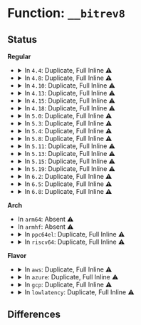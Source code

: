 # Function: <code>__bitrev8</code>

## Status
<b>Regular</b>
<ul>
<li>
<details>
<summary>In <code>4.4</code>: Duplicate, Full Inline ⚠️</summary>

**Collision:** Static Duplication

**Inline:** Full

**Transformation:** False

**Instances:**

```
In lib/zlib_deflate/deftree.c (ffffffff8140c453)
Location: include/linux/bitrev.h:15
Inline: True
Inline callers:
  - lib/zlib_deflate/deftree.c:gen_codes
  - lib/zlib_deflate/deftree.c:gen_codes
  - lib/zlib_deflate/deftree.c:gen_codes
```
```
In drivers/net/tun.c (ffffffff815eea30)
Location: include/linux/bitrev.h:15
Inline: True
Inline callers:
  - drivers/net/tun.c:tun_net_xmit
  - drivers/net/tun.c:__tun_chr_ioctl
```
</details>
</li>
<li>
<details>
<summary>In <code>4.8</code>: Duplicate, Full Inline ⚠️</summary>

**Collision:** Static Duplication

**Inline:** Full

**Transformation:** False

**Instances:**

```
In lib/zlib_deflate/deftree.c (ffffffff81454113)
Location: include/linux/bitrev.h:15
Inline: True
Inline callers:
  - lib/zlib_deflate/deftree.c:gen_codes
  - lib/zlib_deflate/deftree.c:gen_codes
  - lib/zlib_deflate/deftree.c:gen_codes
```
```
In drivers/net/tun.c (ffffffff8165024e)
Location: include/linux/bitrev.h:15
Inline: True
Inline callers:
  - drivers/net/tun.c:__tun_chr_ioctl
  - drivers/net/tun.c:tun_net_xmit
```
</details>
</li>
<li>
<details>
<summary>In <code>4.10</code>: Duplicate, Full Inline ⚠️</summary>

**Collision:** Static Duplication

**Inline:** Full

**Transformation:** False

**Instances:**

```
In lib/zlib_deflate/deftree.c (ffffffff81472ad3)
Location: include/linux/bitrev.h:15
Inline: True
Inline callers:
  - lib/zlib_deflate/deftree.c:gen_codes
  - lib/zlib_deflate/deftree.c:gen_codes
  - lib/zlib_deflate/deftree.c:gen_codes
```
```
In drivers/net/tun.c (ffffffff81681ec9)
Location: include/linux/bitrev.h:15
Inline: True
Inline callers:
  - drivers/net/tun.c:__tun_chr_ioctl
  - drivers/net/tun.c:tun_net_xmit
```
</details>
</li>
<li>
<details>
<summary>In <code>4.13</code>: Duplicate, Full Inline ⚠️</summary>

**Collision:** Static Duplication

**Inline:** Full

**Transformation:** False

**Instances:**

```
In lib/zlib_deflate/deftree.c (ffffffff81477e63)
Location: include/linux/bitrev.h:15
Inline: True
Inline callers:
  - lib/zlib_deflate/deftree.c:gen_codes
  - lib/zlib_deflate/deftree.c:gen_codes
  - lib/zlib_deflate/deftree.c:gen_codes
```
```
In drivers/net/tun.c (ffffffff816973b9)
Location: include/linux/bitrev.h:15
Inline: True
Inline callers:
  - drivers/net/tun.c:__tun_chr_ioctl
  - drivers/net/tun.c:tun_net_xmit
```
</details>
</li>
<li>
<details>
<summary>In <code>4.15</code>: Duplicate, Full Inline ⚠️</summary>

**Collision:** Static Duplication

**Inline:** Full

**Transformation:** False

**Instances:**

```
In lib/zlib_deflate/deftree.c (ffffffff814a5203)
Location: include/linux/bitrev.h:16
Inline: True
Inline callers:
  - lib/zlib_deflate/deftree.c:gen_codes
  - lib/zlib_deflate/deftree.c:gen_codes
  - lib/zlib_deflate/deftree.c:gen_codes
```
```
In drivers/net/tun.c (ffffffff81702235)
Location: include/linux/bitrev.h:16
Inline: True
Inline callers:
  - drivers/net/tun.c:__tun_chr_ioctl
  - drivers/net/tun.c:tun_net_xmit
```
</details>
</li>
<li>
<details>
<summary>In <code>4.18</code>: Duplicate, Full Inline ⚠️</summary>

**Collision:** Static Duplication

**Inline:** Full

**Transformation:** False

**Instances:**

```
In lib/zlib_deflate/deftree.c (ffffffff814da6e1)
Location: include/linux/bitrev.h:16
Inline: True
Inline callers:
  - lib/zlib_deflate/deftree.c:gen_codes
  - lib/zlib_deflate/deftree.c:gen_codes
  - lib/zlib_deflate/deftree.c:gen_codes
  - lib/zlib_deflate/deftree.c:zlib_tr_init
```
```
In drivers/net/tun.c (ffffffff81740f7d)
Location: include/linux/bitrev.h:16
Inline: True
Inline callers:
  - drivers/net/tun.c:__tun_chr_ioctl
  - drivers/net/tun.c:__tun_chr_ioctl
  - drivers/net/tun.c:__tun_chr_ioctl
  - drivers/net/tun.c:__tun_chr_ioctl
  - drivers/net/tun.c:tun_net_xmit
  - drivers/net/tun.c:tun_net_xmit
  - drivers/net/tun.c:tun_net_xmit
  - drivers/net/tun.c:tun_net_xmit
```
</details>
</li>
<li>
<details>
<summary>In <code>5.0</code>: Duplicate, Full Inline ⚠️</summary>

**Collision:** Static Duplication

**Inline:** Full

**Transformation:** False

**Instances:**

```
In lib/zlib_deflate/deftree.c (ffffffff814ef161)
Location: include/linux/bitrev.h:16
Inline: True
Inline callers:
  - lib/zlib_deflate/deftree.c:gen_codes
  - lib/zlib_deflate/deftree.c:gen_codes
  - lib/zlib_deflate/deftree.c:gen_codes
  - lib/zlib_deflate/deftree.c:zlib_tr_init
```
```
In drivers/net/tun.c (ffffffff81765067)
Location: include/linux/bitrev.h:16
Inline: True
Inline callers:
  - drivers/net/tun.c:__tun_chr_ioctl
  - drivers/net/tun.c:__tun_chr_ioctl
  - drivers/net/tun.c:__tun_chr_ioctl
  - drivers/net/tun.c:__tun_chr_ioctl
  - drivers/net/tun.c:tun_net_xmit
  - drivers/net/tun.c:tun_net_xmit
  - drivers/net/tun.c:tun_net_xmit
  - drivers/net/tun.c:tun_net_xmit
```
</details>
</li>
<li>
<details>
<summary>In <code>5.3</code>: Duplicate, Full Inline ⚠️</summary>

**Collision:** Static Duplication

**Inline:** Full

**Transformation:** False

**Instances:**

```
In lib/zlib_deflate/deftree.c (ffffffff8151bf11)
Location: include/linux/bitrev.h:16
Inline: True
Inline callers:
  - lib/zlib_deflate/deftree.c:gen_codes
  - lib/zlib_deflate/deftree.c:gen_codes
  - lib/zlib_deflate/deftree.c:gen_codes
  - lib/zlib_deflate/deftree.c:zlib_tr_init
```
```
In drivers/net/tun.c (ffffffff817a2e2a)
Location: include/linux/bitrev.h:16
Inline: True
Inline callers:
  - drivers/net/tun.c:__tun_chr_ioctl
  - drivers/net/tun.c:__tun_chr_ioctl
  - drivers/net/tun.c:__tun_chr_ioctl
  - drivers/net/tun.c:__tun_chr_ioctl
  - drivers/net/tun.c:tun_net_xmit
  - drivers/net/tun.c:tun_net_xmit
  - drivers/net/tun.c:tun_net_xmit
  - drivers/net/tun.c:tun_net_xmit
```
</details>
</li>
<li>
<details>
<summary>In <code>5.4</code>: Duplicate, Full Inline ⚠️</summary>

**Collision:** Static Duplication

**Inline:** Full

**Transformation:** False

**Instances:**

```
In lib/zlib_deflate/deftree.c (ffffffff8153cda1)
Location: include/linux/bitrev.h:16
Inline: True
Inline callers:
  - lib/zlib_deflate/deftree.c:gen_codes
  - lib/zlib_deflate/deftree.c:gen_codes
  - lib/zlib_deflate/deftree.c:gen_codes
  - lib/zlib_deflate/deftree.c:zlib_tr_init
```
```
In drivers/net/tun.c (ffffffff817c4fc3)
Location: include/linux/bitrev.h:16
Inline: True
Inline callers:
  - drivers/net/tun.c:__tun_chr_ioctl
  - drivers/net/tun.c:__tun_chr_ioctl
  - drivers/net/tun.c:__tun_chr_ioctl
  - drivers/net/tun.c:__tun_chr_ioctl
  - drivers/net/tun.c:tun_net_xmit
  - drivers/net/tun.c:tun_net_xmit
  - drivers/net/tun.c:tun_net_xmit
  - drivers/net/tun.c:tun_net_xmit
```
</details>
</li>
<li>
<details>
<summary>In <code>5.8</code>: Duplicate, Full Inline ⚠️</summary>

**Collision:** Static Duplication

**Inline:** Full

**Transformation:** False

**Instances:**

```
In lib/zlib_deflate/deftree.c (ffffffff815a1814)
Location: include/linux/bitrev.h:16
Inline: True
Inline callers:
  - lib/zlib_deflate/deftree.c:gen_codes
  - lib/zlib_deflate/deftree.c:gen_codes
  - lib/zlib_deflate/deftree.c:gen_codes
  - lib/zlib_deflate/deftree.c:tr_static_init
  - lib/zlib_deflate/deftree.c:tr_static_init
```
```
In drivers/net/tun.c (ffffffff8188b47c)
Location: include/linux/bitrev.h:16
Inline: True
Inline callers:
  - drivers/net/tun.c:addr_hash_test
  - drivers/net/tun.c:addr_hash_test
  - drivers/net/tun.c:addr_hash_test
  - drivers/net/tun.c:addr_hash_test
  - drivers/net/tun.c:addr_hash_set
  - drivers/net/tun.c:addr_hash_set
  - drivers/net/tun.c:addr_hash_set
  - drivers/net/tun.c:addr_hash_set
```
</details>
</li>
<li>
<details>
<summary>In <code>5.11</code>: Duplicate, Full Inline ⚠️</summary>

**Collision:** Static Duplication

**Inline:** Full

**Transformation:** False

**Instances:**

```
In lib/zlib_deflate/deftree.c (ffffffff815bd2d9)
Location: include/linux/bitrev.h:16
Inline: True
Inline callers:
  - lib/zlib_deflate/deftree.c:gen_codes
  - lib/zlib_deflate/deftree.c:gen_codes
  - lib/zlib_deflate/deftree.c:gen_codes
  - lib/zlib_deflate/deftree.c:tr_static_init
  - lib/zlib_deflate/deftree.c:tr_static_init
```
```
In drivers/net/tun.c (ffffffff8189961c)
Location: include/linux/bitrev.h:16
Inline: True
Inline callers:
  - drivers/net/tun.c:addr_hash_test
  - drivers/net/tun.c:addr_hash_test
  - drivers/net/tun.c:addr_hash_test
  - drivers/net/tun.c:addr_hash_test
  - drivers/net/tun.c:addr_hash_set
  - drivers/net/tun.c:addr_hash_set
  - drivers/net/tun.c:addr_hash_set
  - drivers/net/tun.c:addr_hash_set
```
</details>
</li>
<li>
<details>
<summary>In <code>5.13</code>: Duplicate, Full Inline ⚠️</summary>

**Collision:** Static Duplication

**Inline:** Full

**Transformation:** False

**Instances:**

```
In lib/zlib_deflate/deftree.c (ffffffff815c7ff6)
Location: include/linux/bitrev.h:16
Inline: True
Inline callers:
  - lib/zlib_deflate/deftree.c:gen_codes
  - lib/zlib_deflate/deftree.c:gen_codes
  - lib/zlib_deflate/deftree.c:gen_codes
  - lib/zlib_deflate/deftree.c:tr_static_init
  - lib/zlib_deflate/deftree.c:tr_static_init
```
```
In drivers/net/tun.c (ffffffff8187fb3e)
Location: include/linux/bitrev.h:16
Inline: True
Inline callers:
  - drivers/net/tun.c:tun_net_xmit
  - drivers/net/tun.c:tun_net_xmit
  - drivers/net/tun.c:tun_net_xmit
  - drivers/net/tun.c:tun_net_xmit
  - drivers/net/tun.c:update_filter
  - drivers/net/tun.c:update_filter
  - drivers/net/tun.c:update_filter
  - drivers/net/tun.c:update_filter
```
</details>
</li>
<li>
<details>
<summary>In <code>5.15</code>: Duplicate, Full Inline ⚠️</summary>

**Collision:** Static Duplication

**Inline:** Full

**Transformation:** False

**Instances:**

```
In lib/zlib_deflate/deftree.c (ffffffff81631828)
Location: include/linux/bitrev.h:16
Inline: True
Inline callers:
  - lib/zlib_deflate/deftree.c:gen_codes
  - lib/zlib_deflate/deftree.c:gen_codes
  - lib/zlib_deflate/deftree.c:gen_codes
  - lib/zlib_deflate/deftree.c:tr_static_init
  - lib/zlib_deflate/deftree.c:tr_static_init
```
```
In drivers/net/tun.c (ffffffff81910d91)
Location: include/linux/bitrev.h:16
Inline: True
Inline callers:
  - drivers/net/tun.c:tun_net_xmit
  - drivers/net/tun.c:tun_net_xmit
  - drivers/net/tun.c:tun_net_xmit
  - drivers/net/tun.c:update_filter
  - drivers/net/tun.c:update_filter
  - drivers/net/tun.c:update_filter
```
</details>
</li>
<li>
<details>
<summary>In <code>5.19</code>: Duplicate, Full Inline ⚠️</summary>

**Collision:** Static Duplication

**Inline:** Full

**Transformation:** False

**Instances:**

```
In lib/zlib_deflate/deftree.c (ffffffff81703348)
Location: include/linux/bitrev.h:16
Inline: True
Inline callers:
  - lib/zlib_deflate/deftree.c:gen_codes
  - lib/zlib_deflate/deftree.c:gen_codes
  - lib/zlib_deflate/deftree.c:gen_codes
  - lib/zlib_deflate/deftree.c:tr_static_init
  - lib/zlib_deflate/deftree.c:tr_static_init
```
```
In drivers/net/tun.c (ffffffff81a60bbf)
Location: include/linux/bitrev.h:16
Inline: True
Inline callers:
  - drivers/net/tun.c:tun_net_xmit
  - drivers/net/tun.c:tun_net_xmit
  - drivers/net/tun.c:tun_net_xmit
  - drivers/net/tun.c:update_filter
  - drivers/net/tun.c:update_filter
  - drivers/net/tun.c:update_filter
```
</details>
</li>
<li>
<details>
<summary>In <code>6.2</code>: Duplicate, Full Inline ⚠️</summary>

**Collision:** Static Duplication

**Inline:** Full

**Transformation:** False

**Instances:**

```
In lib/packing.c (ffffffff817ebe1f)
Location: include/linux/bitrev.h:16
Inline: True
Inline callers:
  - lib/packing.c:adjust_for_msb_right_quirk
```
```
In lib/zlib_deflate/deftree.c (ffffffff817f5e98)
Location: include/linux/bitrev.h:16
Inline: True
Inline callers:
  - lib/zlib_deflate/deftree.c:gen_codes
  - lib/zlib_deflate/deftree.c:gen_codes
  - lib/zlib_deflate/deftree.c:gen_codes
  - lib/zlib_deflate/deftree.c:tr_static_init
  - lib/zlib_deflate/deftree.c:tr_static_init
```
```
In drivers/net/tun.c (ffffffff81bed1a6)
Location: include/linux/bitrev.h:16
Inline: True
Inline callers:
  - drivers/net/tun.c:tun_net_xmit
  - drivers/net/tun.c:tun_net_xmit
  - drivers/net/tun.c:tun_net_xmit
  - drivers/net/tun.c:update_filter
  - drivers/net/tun.c:update_filter
  - drivers/net/tun.c:update_filter
```
</details>
</li>
<li>
<details>
<summary>In <code>6.5</code>: Duplicate, Full Inline ⚠️</summary>

**Collision:** Static Duplication

**Inline:** Full

**Transformation:** False

**Instances:**

```
In lib/packing.c (ffffffff8182bf9f)
Location: include/linux/bitrev.h:16
Inline: True
Inline callers:
  - lib/packing.c:adjust_for_msb_right_quirk
```
```
In lib/zlib_deflate/deftree.c (ffffffff818362b2)
Location: include/linux/bitrev.h:16
Inline: True
Inline callers:
  - lib/zlib_deflate/deftree.c:gen_codes
  - lib/zlib_deflate/deftree.c:gen_codes
  - lib/zlib_deflate/deftree.c:gen_codes
  - lib/zlib_deflate/deftree.c:tr_static_init
  - lib/zlib_deflate/deftree.c:tr_static_init
```
```
In drivers/net/tun.c (ffffffff81c4569f)
Location: include/linux/bitrev.h:16
Inline: True
Inline callers:
  - drivers/net/tun.c:tun_net_xmit
  - drivers/net/tun.c:tun_net_xmit
  - drivers/net/tun.c:tun_net_xmit
  - drivers/net/tun.c:update_filter
  - drivers/net/tun.c:update_filter
  - drivers/net/tun.c:update_filter
```
</details>
</li>
<li>
<details>
<summary>In <code>6.8</code>: Duplicate, Full Inline ⚠️</summary>

**Collision:** Static Duplication

**Inline:** Full

**Transformation:** False

**Instances:**

```
In lib/packing.c (ffffffff8187db7f)
Location: include/linux/bitrev.h:16
Inline: True
Inline callers:
  - lib/packing.c:adjust_for_msb_right_quirk
```
```
In lib/zlib_deflate/deftree.c (ffffffff81887e72)
Location: include/linux/bitrev.h:16
Inline: True
Inline callers:
  - lib/zlib_deflate/deftree.c:gen_codes
  - lib/zlib_deflate/deftree.c:gen_codes
  - lib/zlib_deflate/deftree.c:gen_codes
  - lib/zlib_deflate/deftree.c:tr_static_init
  - lib/zlib_deflate/deftree.c:tr_static_init
```
```
In drivers/net/tun.c (ffffffff81cfafb7)
Location: include/linux/bitrev.h:16
Inline: True
Inline callers:
  - drivers/net/tun.c:tun_net_xmit
  - drivers/net/tun.c:tun_net_xmit
  - drivers/net/tun.c:tun_net_xmit
  - drivers/net/tun.c:update_filter
  - drivers/net/tun.c:update_filter
  - drivers/net/tun.c:update_filter
```
</details>
</li>
</ul>
<b>Arch</b>
<ul>
<li>
In <code>arm64</code>: Absent ⚠️
</li>
<li>
In <code>armhf</code>: Absent ⚠️
</li>
<li>
<details>
<summary>In <code>ppc64el</code>: Duplicate, Full Inline ⚠️</summary>

**Collision:** Static Duplication

**Inline:** Full

**Transformation:** False

**Instances:**

```
In lib/zlib_deflate/deftree.c (c0000000007f6d50)
Location: include/linux/bitrev.h:16
Inline: True
Inline callers:
  - lib/zlib_deflate/deftree.c:gen_codes
  - lib/zlib_deflate/deftree.c:gen_codes
  - lib/zlib_deflate/deftree.c:gen_codes
  - lib/zlib_deflate/deftree.c:zlib_tr_init
```
```
In drivers/net/tun.c (c000000000aa52e0)
Location: include/linux/bitrev.h:16
Inline: True
Inline callers:
  - drivers/net/tun.c:__tun_chr_ioctl
  - drivers/net/tun.c:__tun_chr_ioctl
  - drivers/net/tun.c:__tun_chr_ioctl
  - drivers/net/tun.c:__tun_chr_ioctl
  - drivers/net/tun.c:tun_net_xmit
  - drivers/net/tun.c:tun_net_xmit
  - drivers/net/tun.c:tun_net_xmit
  - drivers/net/tun.c:tun_net_xmit
```
</details>
</li>
<li>
<details>
<summary>In <code>riscv64</code>: Duplicate, Full Inline ⚠️</summary>

**Collision:** Static Duplication

**Inline:** Full

**Transformation:** False

**Instances:**

```
In lib/zlib_deflate/deftree.c (ffffffe000475434)
Location: include/linux/bitrev.h:16
Inline: True
Inline callers:
  - lib/zlib_deflate/deftree.c:gen_codes
  - lib/zlib_deflate/deftree.c:gen_codes
  - lib/zlib_deflate/deftree.c:gen_codes
  - lib/zlib_deflate/deftree.c:zlib_tr_init
```
```
In drivers/net/tun.c (ffffffe00062832a)
Location: include/linux/bitrev.h:16
Inline: True
Inline callers:
  - drivers/net/tun.c:tun_net_xmit
  - drivers/net/tun.c:tun_net_xmit
  - drivers/net/tun.c:tun_net_xmit
  - drivers/net/tun.c:tun_net_xmit
```
</details>
</li>
</ul>
<b>Flavor</b>
<ul>
<li>
<details>
<summary>In <code>aws</code>: Duplicate, Full Inline ⚠️</summary>

**Collision:** Static Duplication

**Inline:** Full

**Transformation:** False

**Instances:**

```
In lib/zlib_deflate/deftree.c (ffffffff81535381)
Location: include/linux/bitrev.h:16
Inline: True
Inline callers:
  - lib/zlib_deflate/deftree.c:gen_codes
  - lib/zlib_deflate/deftree.c:gen_codes
  - lib/zlib_deflate/deftree.c:gen_codes
  - lib/zlib_deflate/deftree.c:zlib_tr_init
```
```
In drivers/net/tun.c (ffffffff81789aa3)
Location: include/linux/bitrev.h:16
Inline: True
Inline callers:
  - drivers/net/tun.c:__tun_chr_ioctl
  - drivers/net/tun.c:__tun_chr_ioctl
  - drivers/net/tun.c:__tun_chr_ioctl
  - drivers/net/tun.c:__tun_chr_ioctl
  - drivers/net/tun.c:tun_net_xmit
  - drivers/net/tun.c:tun_net_xmit
  - drivers/net/tun.c:tun_net_xmit
  - drivers/net/tun.c:tun_net_xmit
```
</details>
</li>
<li>
<details>
<summary>In <code>azure</code>: Duplicate, Full Inline ⚠️</summary>

**Collision:** Static Duplication

**Inline:** Full

**Transformation:** False

**Instances:**

```
In lib/zlib_deflate/deftree.c (ffffffff81525661)
Location: include/linux/bitrev.h:16
Inline: True
Inline callers:
  - lib/zlib_deflate/deftree.c:gen_codes
  - lib/zlib_deflate/deftree.c:gen_codes
  - lib/zlib_deflate/deftree.c:gen_codes
  - lib/zlib_deflate/deftree.c:zlib_tr_init
```
```
In drivers/net/tun.c (ffffffff817693f3)
Location: include/linux/bitrev.h:16
Inline: True
Inline callers:
  - drivers/net/tun.c:__tun_chr_ioctl
  - drivers/net/tun.c:__tun_chr_ioctl
  - drivers/net/tun.c:__tun_chr_ioctl
  - drivers/net/tun.c:__tun_chr_ioctl
  - drivers/net/tun.c:tun_net_xmit
  - drivers/net/tun.c:tun_net_xmit
  - drivers/net/tun.c:tun_net_xmit
  - drivers/net/tun.c:tun_net_xmit
```
</details>
</li>
<li>
<details>
<summary>In <code>gcp</code>: Duplicate, Full Inline ⚠️</summary>

**Collision:** Static Duplication

**Inline:** Full

**Transformation:** False

**Instances:**

```
In lib/zlib_deflate/deftree.c (ffffffff815310c1)
Location: include/linux/bitrev.h:16
Inline: True
Inline callers:
  - lib/zlib_deflate/deftree.c:gen_codes
  - lib/zlib_deflate/deftree.c:gen_codes
  - lib/zlib_deflate/deftree.c:gen_codes
  - lib/zlib_deflate/deftree.c:zlib_tr_init
```
```
In drivers/net/tun.c (ffffffff817b9e43)
Location: include/linux/bitrev.h:16
Inline: True
Inline callers:
  - drivers/net/tun.c:__tun_chr_ioctl
  - drivers/net/tun.c:__tun_chr_ioctl
  - drivers/net/tun.c:__tun_chr_ioctl
  - drivers/net/tun.c:__tun_chr_ioctl
  - drivers/net/tun.c:tun_net_xmit
  - drivers/net/tun.c:tun_net_xmit
  - drivers/net/tun.c:tun_net_xmit
  - drivers/net/tun.c:tun_net_xmit
```
</details>
</li>
<li>
<details>
<summary>In <code>lowlatency</code>: Duplicate, Full Inline ⚠️</summary>

**Collision:** Static Duplication

**Inline:** Full

**Transformation:** False

**Instances:**

```
In lib/zlib_deflate/deftree.c (ffffffff8154aef1)
Location: include/linux/bitrev.h:16
Inline: True
Inline callers:
  - lib/zlib_deflate/deftree.c:gen_codes
  - lib/zlib_deflate/deftree.c:gen_codes
  - lib/zlib_deflate/deftree.c:gen_codes
  - lib/zlib_deflate/deftree.c:zlib_tr_init
```
```
In drivers/net/tun.c (ffffffff817d58fb)
Location: include/linux/bitrev.h:16
Inline: True
Inline callers:
  - drivers/net/tun.c:__tun_chr_ioctl
  - drivers/net/tun.c:__tun_chr_ioctl
  - drivers/net/tun.c:__tun_chr_ioctl
  - drivers/net/tun.c:__tun_chr_ioctl
  - drivers/net/tun.c:tun_net_xmit
  - drivers/net/tun.c:tun_net_xmit
  - drivers/net/tun.c:tun_net_xmit
  - drivers/net/tun.c:tun_net_xmit
```
</details>
</li>
</ul>

## Differences
